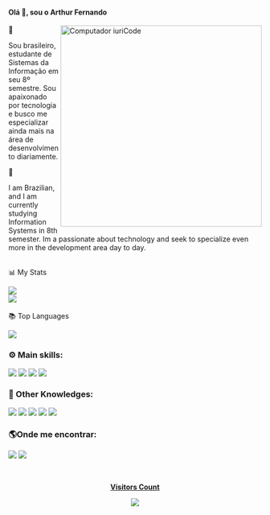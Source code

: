 #### Olá 👋, sou o Arthur Fernando

<img src="https://raw.githubusercontent.com/MicaelliMedeiros/micaellimedeiros/master/image/computer-illustration.png" min-width="400px" max-width="400px" width="400px" align="right" alt="Computador iuriCode">

📢 
<p align="left"> 
   Sou brasileiro, estudante de Sistemas da Informação em seu 8º semestre. Sou apaixonado por tecnologia e busco me especializar ainda mais na área de desenvolvimento diariamente.
</p>

📢 
<p align="left"> 
   I am Brazilian, and I am currently studying Information Systems in 8th semester. Im a passionate about technology and seek to specialize even more in the development area day to day.
  <br> <br>
</p>

<div align="center>
   <p align="left">📊 My Stats</p>
   <img  src="https://github-readme-streak-stats.herokuapp.com/?user=thuursilva&theme=dark"/>
   <br>
   <img  src="https://github-readme-stats-git-masterrstaa-rickstaa.vercel.app/api?username=thuursilva&theme=dark"/>
</div>
<br>

<div align="center>
<p align="left">📚 Top Languages</p>
<img src="https://github-readme-stats.vercel.app/api/top-langs/?username=thuursilva&theme=dark"/>
</div>

### ⚙️ Main skills:
<div align="left">
<img src="https://img.shields.io/badge/JavaScript-F7DF1E?style=for-the-badge&logo=javascript&logoColor=black"/>
<img src="https://img.shields.io/badge/HTML5-ff0000?style=for-the-badge&logo=html5&logoColor=white"/> 
<img src="https://img.shields.io/badge/CSS3-1572B6?style=for-the-badge&logo=css3&logoColor=white"/> 
<img src="https://img.shields.io/badge/Git-E34F26?style=for-the-badge&logo=git&logoColor=white" />
</div>

### 🎯 Other Knowledges:
<div align="left">
   <img src="https://img.shields.io/badge/c%23-%23239120.svg?style=for-the-badge&logo=c-sharp&logoColor=white"/>
   <img src="https://img.shields.io/badge/python-3670A0?style=for-the-badge&logo=python&logoColor=ffdd54"/>
   <img src="https://img.shields.io/badge/figma-800080?style=for-the-badge&logo=figma&logoColor=white"/>
   <img src="https://img.shields.io/badge/Java-ED8B00?style=for-the-badge&logo=java&logoColor=white"/>
   <img src="https://img.shields.io/badge/Kotlin-0095D5?&style=for-the-badge&logo=kotlin&logoColor=white"/>
</div>

### 🌎Onde me encontrar:
<p align="left">

  <a href="https://www.linkedin.com/in/arthur-fernando-3b62871b0" alt="Linkedin">
  <img src="https://img.shields.io/badge/LinkedIn-0077B5?style=for-the-badge&logo=linkedin&logoColor=white"/></a>

  <a href="mailto:thurfsilva@gmail.com">
  <img src="https://img.shields.io/badge/Gmail-D14836?style=for-the-badge&logo=gmail&logoColor=white"</a>

</p>  

<div align="center">
   <br><p align="centre"><b>Visitors Count</b></p>  
   <p align="center"><img align="center" src="https://profile-counter.glitch.me/{thuursilva}/count.svg" /></p> 
   <br>  
</div>


